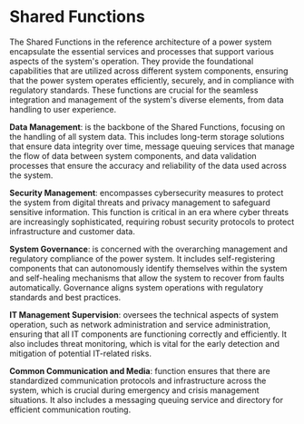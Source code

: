 # Shared Functions

The Shared Functions in the reference architecture of a power system encapsulate the essential services and processes that support various aspects of the system's operation. They provide the foundational capabilities that are utilized across different system components, ensuring that the power system operates efficiently, securely, and in compliance with regulatory standards. These functions are crucial for the seamless integration and management of the system's diverse elements, from data handling to user experience.

**Data Management**: is the backbone of the Shared Functions, focusing on the handling of all system data. This includes long-term storage solutions that ensure data integrity over time, message queuing services that manage the flow of data between system components, and data validation processes that ensure the accuracy and reliability of the data used across the system.

**Security Management**: encompasses cybersecurity measures to protect the system from digital threats and privacy management to safeguard sensitive information. This function is critical in an era where cyber threats are increasingly sophisticated, requiring robust security protocols to protect infrastructure and customer data.

**System Governance**: is concerned with the overarching management and regulatory compliance of the power system. It includes self-registering components that can autonomously identify themselves within the system and self-healing mechanisms that allow the system to recover from faults automatically. Governance aligns system operations with regulatory standards and best practices.

**IT Management Supervision**: oversees the technical aspects of system operation, such as network administration and service administration, ensuring that all IT components are functioning correctly and efficiently. It also includes threat monitoring, which is vital for the early detection and mitigation of potential IT-related risks.

**Common Communication and Media**: function ensures that there are standardized communication protocols and infrastructure across the system, which is crucial during emergency and crisis management situations. It also includes a messaging queuing service and directory for efficient communication routing.       
           